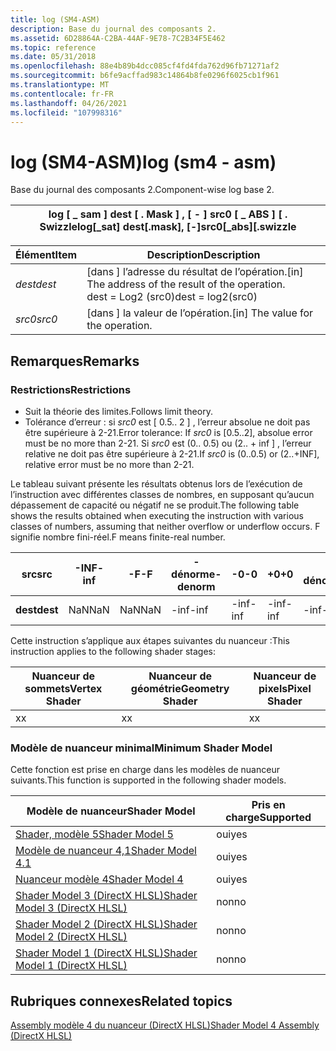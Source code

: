 ```yaml
---
title: log (SM4-ASM)
description: Base du journal des composants 2.
ms.assetid: 6D28864A-C2BA-44AF-9E78-7C2B34F5E462
ms.topic: reference
ms.date: 05/31/2018
ms.openlocfilehash: 88e4b89b4dcc085cf4fd4fda762d96fb71271af2
ms.sourcegitcommit: b6fe9acffad983c14864b8fe0296f6025cb1f961
ms.translationtype: MT
ms.contentlocale: fr-FR
ms.lasthandoff: 04/26/2021
ms.locfileid: "107998316"
---
```

# <a name="log-sm4---asm"></a><span data-ttu-id="ba306-103">log (SM4-ASM)</span><span class="sxs-lookup"><span data-stu-id="ba306-103">log (sm4 - asm)</span></span>

<span data-ttu-id="ba306-104">Base du journal des composants 2.</span><span class="sxs-lookup"><span data-stu-id="ba306-104">Component-wise log base 2.</span></span>



| <span data-ttu-id="ba306-105">log \[ \_ sam \] dest \[ . Mask \] , \[ - \] src0 \[ \_ ABS \] \[ . Swizzle</span><span class="sxs-lookup"><span data-stu-id="ba306-105">log\[\_sat\] dest\[.mask\], \[-\]src0\[\_abs\]\[.swizzle</span></span> |
|----------------------------------------------------------|



 



| <span data-ttu-id="ba306-106">Élément</span><span class="sxs-lookup"><span data-stu-id="ba306-106">Item</span></span>                                                            | <span data-ttu-id="ba306-107">Description</span><span class="sxs-lookup"><span data-stu-id="ba306-107">Description</span></span>                                                                                |
|-----------------------------------------------------------------|--------------------------------------------------------------------------------------------|
| <span data-ttu-id="ba306-108"><span id="dest"></span><span id="DEST"></span>*dest*</span><span class="sxs-lookup"><span data-stu-id="ba306-108"><span id="dest"></span><span id="DEST"></span>*dest*</span></span><br/> | <span data-ttu-id="ba306-109">\[dans \] l’adresse du résultat de l’opération.</span><span class="sxs-lookup"><span data-stu-id="ba306-109">\[in\] The address of the result of the operation.</span></span><br/> <span data-ttu-id="ba306-110">dest = Log2 (src0)</span><span class="sxs-lookup"><span data-stu-id="ba306-110">dest = log2(src0)</span></span><br/> |
| <span data-ttu-id="ba306-111"><span id="src0"></span><span id="SRC0"></span>*src0*</span><span class="sxs-lookup"><span data-stu-id="ba306-111"><span id="src0"></span><span id="SRC0"></span>*src0*</span></span><br/> | <span data-ttu-id="ba306-112">\[dans \] la valeur de l’opération.</span><span class="sxs-lookup"><span data-stu-id="ba306-112">\[in\] The value for the operation.</span></span><br/>                                             |



 

## <a name="remarks"></a><span data-ttu-id="ba306-113">Remarques</span><span class="sxs-lookup"><span data-stu-id="ba306-113">Remarks</span></span>

### <a name="restrictions"></a><span data-ttu-id="ba306-114">Restrictions</span><span class="sxs-lookup"><span data-stu-id="ba306-114">Restrictions</span></span>

-   <span data-ttu-id="ba306-115">Suit la théorie des limites.</span><span class="sxs-lookup"><span data-stu-id="ba306-115">Follows limit theory.</span></span>
-   <span data-ttu-id="ba306-116">Tolérance d’erreur : si *src0* est \[ 0.5.. 2 \] , l’erreur absolue ne doit pas être supérieure à 2-21.</span><span class="sxs-lookup"><span data-stu-id="ba306-116">Error tolerance: If *src0* is \[0.5..2\], absolue error must be no more than 2-21.</span></span> <span data-ttu-id="ba306-117">Si *src0* est (0.. 0.5) ou (2.. + inf \] , l’erreur relative ne doit pas être supérieure à 2-21.</span><span class="sxs-lookup"><span data-stu-id="ba306-117">If *src0* is (0..0.5) or (2..+INF\], relative error must be no more than 2-21.</span></span>

<span data-ttu-id="ba306-118">Le tableau suivant présente les résultats obtenus lors de l’exécution de l’instruction avec différentes classes de nombres, en supposant qu’aucun dépassement de capacité ou négatif ne se produit.</span><span class="sxs-lookup"><span data-stu-id="ba306-118">The following table shows the results obtained when executing the instruction with various classes of numbers, assuming that neither overflow or underflow occurs.</span></span> <span data-ttu-id="ba306-119">F signifie nombre fini-réel.</span><span class="sxs-lookup"><span data-stu-id="ba306-119">F means finite-real number.</span></span>



| <span data-ttu-id="ba306-120">**src**</span><span class="sxs-lookup"><span data-stu-id="ba306-120">**src**</span></span>  | <span data-ttu-id="ba306-121">**-INF**</span><span class="sxs-lookup"><span data-stu-id="ba306-121">**-inf**</span></span> | <span data-ttu-id="ba306-122">**-F**</span><span class="sxs-lookup"><span data-stu-id="ba306-122">**-F**</span></span> | <span data-ttu-id="ba306-123">**-dénorme**</span><span class="sxs-lookup"><span data-stu-id="ba306-123">**-denorm**</span></span> | <span data-ttu-id="ba306-124">**-0**</span><span class="sxs-lookup"><span data-stu-id="ba306-124">**-0**</span></span> | <span data-ttu-id="ba306-125">**+0**</span><span class="sxs-lookup"><span data-stu-id="ba306-125">**+0**</span></span> | <span data-ttu-id="ba306-126">**+ dénorme**</span><span class="sxs-lookup"><span data-stu-id="ba306-126">**+denorm**</span></span> | <span data-ttu-id="ba306-127">**+ F**</span><span class="sxs-lookup"><span data-stu-id="ba306-127">**+F**</span></span> | <span data-ttu-id="ba306-128">**+ INF**</span><span class="sxs-lookup"><span data-stu-id="ba306-128">**+inf**</span></span> | <span data-ttu-id="ba306-129">**NaN**</span><span class="sxs-lookup"><span data-stu-id="ba306-129">**NaN**</span></span> |
|----------|----------|--------|-------------|--------|--------|-------------|--------|----------|---------|
| <span data-ttu-id="ba306-130">**dest**</span><span class="sxs-lookup"><span data-stu-id="ba306-130">**dest**</span></span> | <span data-ttu-id="ba306-131">NaN</span><span class="sxs-lookup"><span data-stu-id="ba306-131">NaN</span></span>      | <span data-ttu-id="ba306-132">NaN</span><span class="sxs-lookup"><span data-stu-id="ba306-132">NaN</span></span>    | <span data-ttu-id="ba306-133">-inf</span><span class="sxs-lookup"><span data-stu-id="ba306-133">-inf</span></span>        | <span data-ttu-id="ba306-134">-inf</span><span class="sxs-lookup"><span data-stu-id="ba306-134">-inf</span></span>   | <span data-ttu-id="ba306-135">-inf</span><span class="sxs-lookup"><span data-stu-id="ba306-135">-inf</span></span>   | <span data-ttu-id="ba306-136">-inf</span><span class="sxs-lookup"><span data-stu-id="ba306-136">-inf</span></span>        | <span data-ttu-id="ba306-137">F</span><span class="sxs-lookup"><span data-stu-id="ba306-137">F</span></span>      | <span data-ttu-id="ba306-138">+inf</span><span class="sxs-lookup"><span data-stu-id="ba306-138">+inf</span></span>     | <span data-ttu-id="ba306-139">NaN</span><span class="sxs-lookup"><span data-stu-id="ba306-139">NaN</span></span>     |



 

<span data-ttu-id="ba306-140">Cette instruction s’applique aux étapes suivantes du nuanceur :</span><span class="sxs-lookup"><span data-stu-id="ba306-140">This instruction applies to the following shader stages:</span></span>



| <span data-ttu-id="ba306-141">Nuanceur de sommets</span><span class="sxs-lookup"><span data-stu-id="ba306-141">Vertex Shader</span></span> | <span data-ttu-id="ba306-142">Nuanceur de géométrie</span><span class="sxs-lookup"><span data-stu-id="ba306-142">Geometry Shader</span></span> | <span data-ttu-id="ba306-143">Nuanceur de pixels</span><span class="sxs-lookup"><span data-stu-id="ba306-143">Pixel Shader</span></span> |
|---------------|-----------------|--------------|
| <span data-ttu-id="ba306-144">x</span><span class="sxs-lookup"><span data-stu-id="ba306-144">x</span></span>             | <span data-ttu-id="ba306-145">x</span><span class="sxs-lookup"><span data-stu-id="ba306-145">x</span></span>               | <span data-ttu-id="ba306-146">x</span><span class="sxs-lookup"><span data-stu-id="ba306-146">x</span></span>            |



 

### <a name="minimum-shader-model"></a><span data-ttu-id="ba306-147">Modèle de nuanceur minimal</span><span class="sxs-lookup"><span data-stu-id="ba306-147">Minimum Shader Model</span></span>

<span data-ttu-id="ba306-148">Cette fonction est prise en charge dans les modèles de nuanceur suivants.</span><span class="sxs-lookup"><span data-stu-id="ba306-148">This function is supported in the following shader models.</span></span>



| <span data-ttu-id="ba306-149">Modèle de nuanceur</span><span class="sxs-lookup"><span data-stu-id="ba306-149">Shader Model</span></span>                                              | <span data-ttu-id="ba306-150">Pris en charge</span><span class="sxs-lookup"><span data-stu-id="ba306-150">Supported</span></span> |
|-----------------------------------------------------------|-----------|
| [<span data-ttu-id="ba306-151">Shader, modèle 5</span><span class="sxs-lookup"><span data-stu-id="ba306-151">Shader Model 5</span></span>](d3d11-graphics-reference-sm5.md)        | <span data-ttu-id="ba306-152">oui</span><span class="sxs-lookup"><span data-stu-id="ba306-152">yes</span></span>       |
| [<span data-ttu-id="ba306-153">Modèle de nuanceur 4,1</span><span class="sxs-lookup"><span data-stu-id="ba306-153">Shader Model 4.1</span></span>](dx-graphics-hlsl-sm4.md)              | <span data-ttu-id="ba306-154">oui</span><span class="sxs-lookup"><span data-stu-id="ba306-154">yes</span></span>       |
| [<span data-ttu-id="ba306-155">Nuanceur modèle 4</span><span class="sxs-lookup"><span data-stu-id="ba306-155">Shader Model 4</span></span>](dx-graphics-hlsl-sm4.md)                | <span data-ttu-id="ba306-156">oui</span><span class="sxs-lookup"><span data-stu-id="ba306-156">yes</span></span>       |
| [<span data-ttu-id="ba306-157">Shader Model 3 (DirectX HLSL)</span><span class="sxs-lookup"><span data-stu-id="ba306-157">Shader Model 3 (DirectX HLSL)</span></span>](dx-graphics-hlsl-sm3.md) | <span data-ttu-id="ba306-158">non</span><span class="sxs-lookup"><span data-stu-id="ba306-158">no</span></span>        |
| [<span data-ttu-id="ba306-159">Shader Model 2 (DirectX HLSL)</span><span class="sxs-lookup"><span data-stu-id="ba306-159">Shader Model 2 (DirectX HLSL)</span></span>](dx-graphics-hlsl-sm2.md) | <span data-ttu-id="ba306-160">non</span><span class="sxs-lookup"><span data-stu-id="ba306-160">no</span></span>        |
| [<span data-ttu-id="ba306-161">Shader Model 1 (DirectX HLSL)</span><span class="sxs-lookup"><span data-stu-id="ba306-161">Shader Model 1 (DirectX HLSL)</span></span>](dx-graphics-hlsl-sm1.md) | <span data-ttu-id="ba306-162">non</span><span class="sxs-lookup"><span data-stu-id="ba306-162">no</span></span>        |



 

## <a name="related-topics"></a><span data-ttu-id="ba306-163">Rubriques connexes</span><span class="sxs-lookup"><span data-stu-id="ba306-163">Related topics</span></span>

<dl> <dt>

[<span data-ttu-id="ba306-164">Assembly modèle 4 du nuanceur (DirectX HLSL)</span><span class="sxs-lookup"><span data-stu-id="ba306-164">Shader Model 4 Assembly (DirectX HLSL)</span></span>](dx-graphics-hlsl-sm4-asm.md)
</dt> </dl>

 

 





